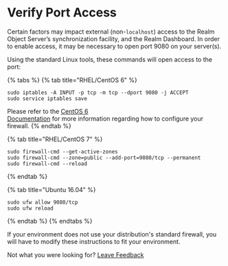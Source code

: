 # Verify Port Access

Certain factors may impact external \(non-`localhost`\) access to the Realm Object Server’s synchronization facility, and the Realm Dashboard. In order to enable access, it may be necessary to open port 9080 on your server\(s\).

Using the standard Linux tools, these commands will open access to the port:

{% tabs %}
{% tab title="RHEL/CentOS 6" %}
```text
sudo iptables -A INPUT -p tcp -m tcp --dport 9080 -j ACCEPT
sudo service iptables save
```

Please refer to the [CentOS 6  
Documentation](https://wiki.centos.org/HowTos/Network/IPTables) for more information regarding how to configure your firewall.
{% endtab %}

{% tab title="RHEL/CentOS 7" %}
```text
sudo firewall-cmd --get-active-zones
sudo firewall-cmd --zone=public --add-port=9080/tcp --permanent
sudo firewall-cmd --reload
```
{% endtab %}

{% tab title="Ubuntu 16.04" %}
```text
sudo ufw allow 9080/tcp
sudo ufw reload
```
{% endtab %}
{% endtabs %}

If your environment does not use your distribution's standard firewall, you will have to modify these instructions to fit your environment.



Not what you were looking for? [Leave Feedback](https://realm3.typeform.com/to/A4guM3) 


